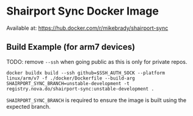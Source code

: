 # Shairport Sync Docker Image

Available at: https://hub.docker.com/r/mikebrady/shairport-sync

## Build Example (for arm7 devices)

TODO: remove `--ssh` when going public as this is only for private repos.
```
docker buildx build --ssh github=$SSH_AUTH_SOCK --platform linux/arm/v7 -f ./docker/Dockerfile --build-arg SHAIRPORT_SYNC_BRANCH=unstable-development -t registry.nova.do/shairport-sync:unstable-development .
```

`SHAIRPORT_SYNC_BRANCH` is required to ensure the image is built using the expected branch.